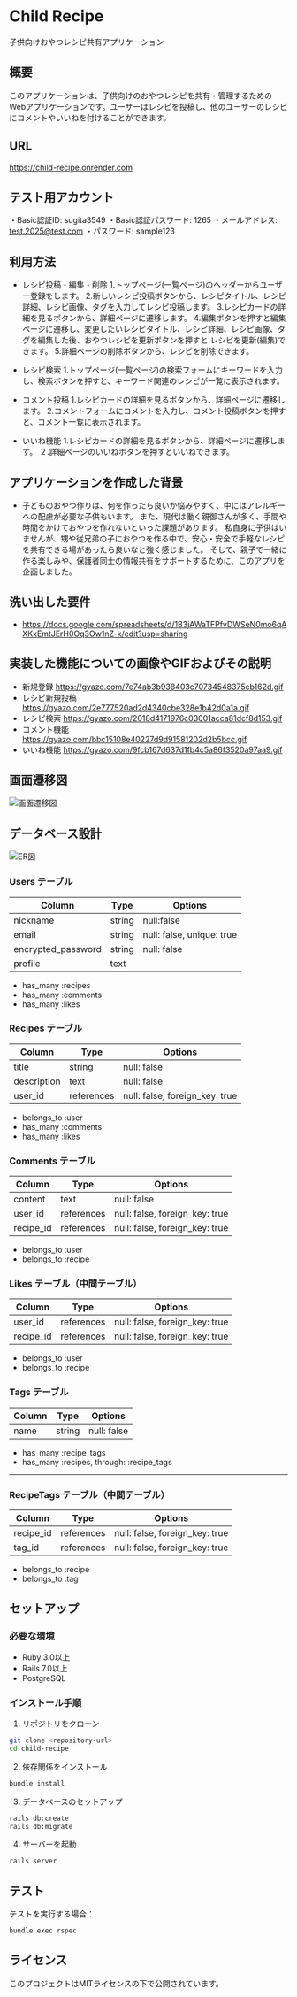 # Child Recipe

子供向けおやつレシピ共有アプリケーション

## 概要
このアプリケーションは、子供向けのおやつレシピを共有・管理するためのWebアプリケーションです。ユーザーはレシピを投稿し、他のユーザーのレシピにコメントやいいねを付けることができます。

## URL
https://child-recipe.onrender.com

## テスト用アカウント
・Basic認証ID: sugita3549
・Basic認証パスワード: 1265
・メールアドレス: test.2025@test.com
・パスワード: sample123

## 利用方法
- レシピ投稿・編集・削除
1.トップページ(一覧ページ)のヘッダーからユーザー登録をします。
2.新しいレシピ投稿ボタンから、レシピタイトル、レシピ詳細、レシピ画像、タグを入力してレシピ投稿します。
3.レシピカードの詳細を見るボタンから、詳細ページに遷移します。
4.編集ボタンを押すと編集ページに遷移し、変更したいレシピタイトル、レシピ詳細、レシピ画像、タグを編集した後、おやつレシピを更新ボタンを押すと
  レシピを更新(編集)できます。
5.詳細ページの削除ボタンから、レシピを削除できます。

- レシピ検索
1.トップページ(一覧ページ)の検索フォームにキーワードを入力し、検索ボタンを押すと、キーワード関連のレシピが一覧に表示されます。

- コメント投稿
1.レシピカードの詳細を見るボタンから、詳細ページに遷移します。
2.コメントフォームにコメントを入力し、コメント投稿ボタンを押すと、コメント一覧に表示されます。

- いいね機能
1.レシピカードの詳細を見るボタンから、詳細ページに遷移します。
２.詳細ページのいいねボタンを押すといいねできます。

## アプリケーションを作成した背景
- 子どものおやつ作りは、何を作ったら良いか悩みやすく、中にはアレルギーへの配慮が必要な子供もいます。
また、現代は働く親御さんが多く、手間や時間をかけておやつを作れないといった課題があります。
私自身に子供はいませんが、甥や従兄弟の子におやつを作る中で、安心・安全で手軽なレシピを共有できる場があったら良いなと強く感じました。
そして、親子で一緒に作る楽しみや、保護者同士の情報共有をサポートするために、このアプリを企画しました。

## 洗い出した要件
- https://docs.google.com/spreadsheets/d/1B3jAWaTFPfvDWSeN0mo6qAXKxEmtJErH0Oq3Ow1nZ-k/edit?usp=sharing

## 実装した機能についての画像やGIFおよびその説明
- 新規登録 https://gyazo.com/7e74ab3b938403c70734548375cb162d.gif
- レシピ新規投稿 https://gyazo.com/2e777520ad2d4340cbe328e1b42d0a1a.gif
- レシピ検索 https://gyazo.com/2018d4171976c03001acca81dcf8d153.gif
- コメント機能 https://gyazo.com/bbc15108e40227d9d91581202d2b5bcc.gif
- いいね機能 https://gyazo.com/9fcb167d637d1fb4c5a86f3520a97aa9.gif

## 画面遷移図
![画面遷移図](/images/desplay.png)


## データベース設計
   ![ER図](/images/child-recipe.png)


### Users テーブル
| Column             | Type    | Options                  |
|--------------------|---------|--------------------------|
| nickname           | string  | null:false               |
| email              | string  | null: false, unique: true|
| encrypted_password | string  | null: false              |
| profile            | text    |                          |

- has_many :recipes  
- has_many :comments  
- has_many :likes  


### Recipes テーブル
| Column     | Type       | Options                        |
|------------|------------|--------------------------------|
| title      | string     | null: false                    |
| description| text       | null: false                    |
| user_id    | references | null: false, foreign_key: true |

- belongs_to :user  
- has_many :comments  
- has_many :likes  



### Comments テーブル
| Column   | Type       | Options                        |
|----------|------------|--------------------------------|
| content  | text       | null: false                    |
| user_id  | references | null: false, foreign_key: true |
| recipe_id| references | null: false, foreign_key: true |

- belongs_to :user  
- belongs_to :recipe  



### Likes テーブル（中間テーブル）
| Column   | Type       | Options                        |
|----------|------------|--------------------------------|
| user_id  | references | null: false, foreign_key: true |
| recipe_id| references | null: false, foreign_key: true |

- belongs_to :user  
- belongs_to :recipe  


### Tags テーブル
| Column     | Type   | Options     |
|------------|--------|-------------|
| name       | string | null: false |

- has_many :recipe_tags  
- has_many :recipes, through: :recipe_tags  

---

### RecipeTags テーブル（中間テーブル）
| Column    | Type       | Options                        |
|-----------|------------|--------------------------------|
| recipe_id | references | null: false, foreign_key: true |
| tag_id    | references | null: false, foreign_key: true |

- belongs_to :recipe  
- belongs_to :tag

## セットアップ

### 必要な環境
- Ruby 3.0以上
- Rails 7.0以上
- PostgreSQL

### インストール手順

1. リポジトリをクローン
```bash
git clone <repository-url>
cd child-recipe
```

2. 依存関係をインストール
```bash
bundle install
```

3. データベースのセットアップ
```bash
rails db:create
rails db:migrate
```

4. サーバーを起動
```bash
rails server
```

## テスト

テストを実行する場合：
```bash
bundle exec rspec
```

## ライセンス

このプロジェクトはMITライセンスの下で公開されています。  